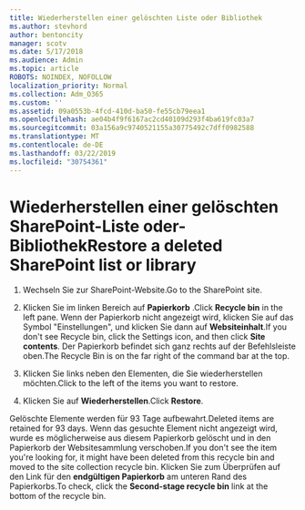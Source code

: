 ```yaml
---
title: Wiederherstellen einer gelöschten Liste oder Bibliothek
ms.author: stevhord
author: bentoncity
manager: scotv
ms.date: 5/17/2018
ms.audience: Admin
ms.topic: article
ROBOTS: NOINDEX, NOFOLLOW
localization_priority: Normal
ms.collection: Adm_O365
ms.custom: ''
ms.assetid: 09a0553b-4fcd-410d-ba50-fe55cb79eea1
ms.openlocfilehash: ae04b4f9f6167ac2cd40109d293f4ba619fc03a7
ms.sourcegitcommit: 03a156a9c9740521155a30775492c7dff0982588
ms.translationtype: MT
ms.contentlocale: de-DE
ms.lasthandoff: 03/22/2019
ms.locfileid: "30754361"
---
```

# <a name="restore-a-deleted-sharepoint-list-or-library"></a><span data-ttu-id="22ad3-102">Wiederherstellen einer gelöschten SharePoint-Liste oder-Bibliothek</span><span class="sxs-lookup"><span data-stu-id="22ad3-102">Restore a deleted SharePoint list or library</span></span>

1. <span data-ttu-id="22ad3-103">Wechseln Sie zur SharePoint-Website.</span><span class="sxs-lookup"><span data-stu-id="22ad3-103">Go to the SharePoint site.</span></span>
    
2. <span data-ttu-id="22ad3-104">Klicken Sie im linken Bereich auf **Papierkorb** .</span><span class="sxs-lookup"><span data-stu-id="22ad3-104">Click **Recycle bin** in the left pane.</span></span> <span data-ttu-id="22ad3-105">Wenn der Papierkorb nicht angezeigt wird, klicken Sie auf das Symbol "Einstellungen", und klicken Sie dann auf **Websiteinhalt**.</span><span class="sxs-lookup"><span data-stu-id="22ad3-105">If you don't see Recycle bin, click the Settings icon, and then click **Site contents**.</span></span> <span data-ttu-id="22ad3-106">Der Papierkorb befindet sich ganz rechts auf der Befehlsleiste oben.</span><span class="sxs-lookup"><span data-stu-id="22ad3-106">The Recycle Bin is on the far right of the command bar at the top.</span></span>
    
3. <span data-ttu-id="22ad3-107">Klicken Sie links neben den Elementen, die Sie wiederherstellen möchten.</span><span class="sxs-lookup"><span data-stu-id="22ad3-107">Click to the left of the items you want to restore.</span></span>
    
4. <span data-ttu-id="22ad3-108">Klicken Sie auf **Wiederherstellen**.</span><span class="sxs-lookup"><span data-stu-id="22ad3-108">Click **Restore**.</span></span>
    
<span data-ttu-id="22ad3-109">Gelöschte Elemente werden für 93 Tage aufbewahrt.</span><span class="sxs-lookup"><span data-stu-id="22ad3-109">Deleted items are retained for 93 days.</span></span> <span data-ttu-id="22ad3-110">Wenn das gesuchte Element nicht angezeigt wird, wurde es möglicherweise aus diesem Papierkorb gelöscht und in den Papierkorb der Websitesammlung verschoben.</span><span class="sxs-lookup"><span data-stu-id="22ad3-110">If you don't see the item you're looking for, it might have been deleted from this recycle bin and moved to the site collection recycle bin.</span></span> <span data-ttu-id="22ad3-111">Klicken Sie zum Überprüfen auf den Link für den **endgültigen Papierkorb** am unteren Rand des Papierkorbs.</span><span class="sxs-lookup"><span data-stu-id="22ad3-111">To check, click the **Second-stage recycle bin** link at the bottom of the recycle bin.</span></span> 
  

